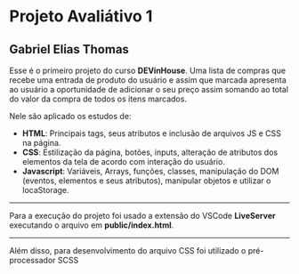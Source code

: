 # Projeto Avaliátivo 1

## Gabriel Elias Thomas

Esse é o primeiro projeto do curso **DEVinHouse**. Uma lista de compras que recebe uma entrada de produto do usuário e assim que marcada apresenta ao usuário a oportunidade de adicionar o seu preço assim somando ao total do valor da compra de todos os itens marcados.

Nele são aplicado os estudos de:
- **HTML**: Principais tags, seus atributos e inclusão de arquivos JS e CSS na página.
- **CSS**: Estilização da página, botões, inputs, alteração de atributos dos elementos da tela de acordo com interação do usuário.
- **Javascript**: Variáveis, Arrays, funções, classes, manipulação do DOM (eventos, elementos e seus atributos), manipular objetos e utilizar o locaStorage.

---

Para a execução do projeto foi usado a extensão do VSCode **LiveServer** executando o arquivo em **public/index.html**.

---

Além disso, para desenvolvimento do arquivo CSS foi utilizado o pré-processador SCSS